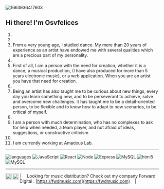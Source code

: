<!-- Heading -->
![1663936417603](https://github.com/user-attachments/assets/c0816376-9fb1-43e3-81da-35721d93b03d)

<h2> Hi there! I'm Osvfelices</h2>
<!-- Heading ENDS -->

1.  <!-- About section -->
2. 
3. From a very young age, I studied dance. My more than 20 years of experience as an artist have endowed me with several qualities which are a precious part of my personality. 
4. 
5. First of all, I am a person with the need for creation, whether it is a dance, a musical production, (I have also produced for more than 5 years electronic music), or a web application. When you are an artist you have that need for creation. 
6. 
7. Being an artist has also taught me to be curious about new things, every day you learn something new, and to be perseverant to achieve, solve and overcome new challenges. It has taught me to be a detail-oriented person, to be flexible and to know how to adapt to new scenarios, to be critical of myself.
8. 
9. I am a person with much determination, who has no complexes to ask for help when needed, a team player, and not afraid of ideas, suggestions, or constructive criticism.
10. 
11. I am currently working at Amadeus Lab.

 <!-- About section ENDS -->
 ---

<!-- Languages section -->
![languages](https://img.shields.io/static/v1?label=&message=languages:&color=000&style=flat-square)
![JavaScript](https://img.shields.io/static/v1?logo=javascript&label=&message=JavaScript&color=000&logoColor=fff&style=flat-square&link=)
![React](https://img.shields.io/static/v1?logo=react&label=&message=React.js&color=000&logoColor=fff&style=flat-square&link=)
![Node](https://img.shields.io/static/v1?logo=node.js&label=&message=Node.js&color=000&logoColor=fff&style=flat-square&link=)
![Express](https://img.shields.io/static/v1?logo=javascript&label=&message=Express.js&color=000&logoColor=fff&style=flat-square&link=)
![MySQL](https://img.shields.io/static/v1?logo=mysql&label=&message=MySQL&color=000&logoColor=fff&style=flat-square&link=)
![html5](https://img.shields.io/static/v1?logo=html5&label=&message=Html5&color=000&logoColor=fff&style=flat-square&link=)
![MySQL](https://img.shields.io/static/v1?logo=css3&label=&message=Css&color=000&logoColor=fff&style=flat-square&link=)



<!-- Languages section ENDS -->

----

<a href="https://www.instagram.com/klucasofficial/">
  <img align="left" alt="Osvfelices's Instagram" width="20px" src="https://simpleicons.now.sh/instagram/000" />
</a>
<a href="https://www.linkedin.com/in/osvfelices/">
  <img align="left" alt="LinkedIn" width="20px" src="https://cdn.jsdelivr.net/npm/simple-icons@v9/icons/linkedin.svg" style="filter: invert(0);" />
</a>

| &nbsp;&nbsp;&nbsp; Looking for music distribution? Check out my company Forward Digital : [https://fwdmusic.com](https://fwdmusic.com) &nbsp;&nbsp;&nbsp;|&nbsp;&nbsp;&nbsp;</sub>

